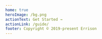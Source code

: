 ```yaml
---
home: true
heroImage: /bg.png
actionText: Get Started →
actionLink: /guide/
footer: Copyright © 2019-present Errison
---
```

